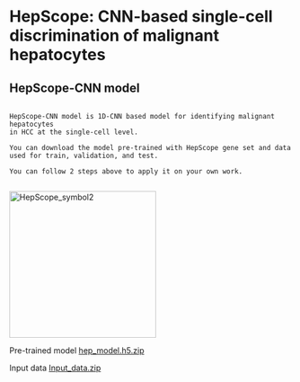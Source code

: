 # **HepScope: CNN-based single-cell discrimination of malignant hepatocytes**

## HepScope-CNN model


```

HepScope-CNN model is 1D-CNN based model for identifying malignant hepatocytes
in HCC at the single-cell level.

You can download the model pre-trained with HepScope gene set and data used for train, validation, and test.

You can follow 2 steps above to apply it on your own work.


```

<img width="261" alt="HepScope_symbol2" src="https://github.com/HepScope/HepScope/assets/155046754/55a24aba-adef-4ed8-ac42-631199c91090">

Pre-trained model
[hep_model.h5.zip](https://github.com/HepScope/HepScope/files/13783760/hep_model.h5.zip)

Input data
[Input_data.zip](https://github.com/user-attachments/files/16742723/Input_data.zip)
